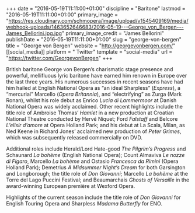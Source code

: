 +++
date = "2016-05-19T11:11:00+01:00"
discipline = "Baritone"
lastmod = "2016-05-19T11:11:00+01:00"
primary_image = "https://res.cloudinary.com/schmopera/image/upload/v1545409169/media/webhook-uploads/1463652646683/2016-05-19---George_von_Bergen---James_Bellorini.jpg.jpg"
primary_image_credit = "James Bellorini"
publishDate = "2016-05-19T11:11:00+01:00"
slug = "george-von-bergen"
title = "George von Bergen"
website = "http://georgevonbergen.com/"
[[social_media]]
platform = " Twitter"
template = "social-media"
url = "https://twitter.com/GeorgevonBergen"
+++

British baritone George von Bergen’s charismatic stage presence and powerful, mellifluous lyric baritone have earned him renown in Europe over the last three years. His numerous successes in recent seasons have had him hailed at English National Opera as “an ideal Sharpless” (*Express*), a “mercurial” Marcello (*Opera Britannia*), and “electrifying” as Zurga (Mark Ronan), whilst his role debut as Enrico *Lucia di Lammermoor* at Danish National Opera was widely acclaimed. Other recent highlights include the title role of Ambroise Thomas’ *Hamlet* in a new production at Croatian National Theatre conducted by Hervé Niquet; Ford *Falstaff* and Belcore *L’elisir d’amore* at Opera Holland Park; and his debut at La Scala, Milan, as Ned Keene in Richard Jones’ acclaimed new production of *Peter Grimes*, which was subsequently released commercially on DVD.

Additional roles include Herald/Lord Hate-good *The Pilgrim’s Progress* and Schaunard *La bohème* (English National Opera); Count Almaviva *Le nozze di Figaro*, Marcello *La bohème* and Ostasio *Francesca da Rimini* (Opera Holland Park); Demetrius *A Midsummer Night’s Dream* for both Garsington and Longborough; the title role of *Don Giovanni*; Marcello *La bohème* at the Torre del Lago Puccini Festival; and Beaumarchais *Ghosts of Versaille* in the award-winning European première at Wexford Opera.

Highlights of the current season include the title role of *Don Giovanni* for English Touring Opera and Sharpless *Madama Butterfly* for ENO.
